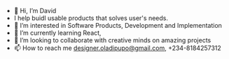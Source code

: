 - 👋 Hi, I’m David
- I help buidl usable products that solves user's needs.
- 👀 I’m interested in Software Products, Development and Implementation
- 🌱 I’m currently learning React,
- 💞️ I’m looking to collaborate with creative minds on amazing projects
- 📫 How to reach me designer.oladipupo@gmail.com, +234-8184257312

<!---
Codeinstd/Codeinstd is a ✨ special ✨ repository because its `README.md` (this file) appears on your GitHub profile.
You can click the Preview link to take a look at your changes.
--->
